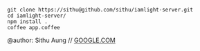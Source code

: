 
	git clone https://sithu@github.com/sithu/iamlight-server.git
	cd iamlight-server/
	npm install .
	coffee app.coffee

@author: Sithu Aung // [GOOGLE.COM](http://www.google.com)
